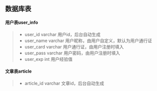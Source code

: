 ## 数据库表

#### 用户表user_info
>- user_id varchar 用户id，后台自动生成
>- user_name varchar 用户昵称，由用户自定义，默认为用户通行证
>- user_card varchar 用户通行证，由用户注册时填入
>- user_pass varchar 用户密码，由用户注册时填入
>- user_exp int 用户经验值

#### 文章表article
>- article_id varchar 文章id，后台自动生成